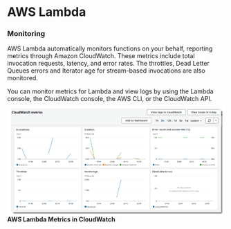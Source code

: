#  AWS Lambda

### Monitoring
AWS Lambda automatically monitors functions on your behalf, reporting metrics through Amazon CloudWatch. These metrics include total invocation requests, latency, and error rates. The throttles, Dead Letter Queues errors and Iterator age for stream-based invocations are also monitored.

You can monitor metrics for Lambda and view logs by using the Lambda console, the CloudWatch console, the AWS CLI, or the CloudWatch API.

![alt lambda-metrics](../images/lambda-metrics.png)
**AWS Lambda Metrics in  CloudWatch**
